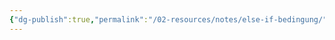 ```yaml
---
{"dg-publish":true,"permalink":"/02-resources/notes/else-if-bedingung/","tags":["code"],"noteIcon":"","updated":"2024-10-25T11:57:48.000+02:00"}
---
```


